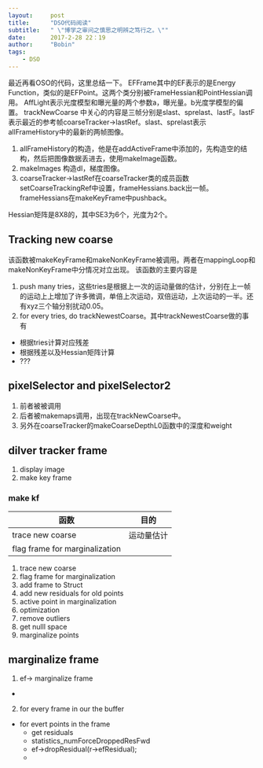 ```yaml
---
layout:     post
title:      "DSO代码阅读"
subtitle:   " \"博学之审问之慎思之明辨之笃行之。\""
date:       2017-2-28 22：19
author:     "Bobin"
tags:
    - DSO
---
```



最近再看OSO的代码，这里总结一下。
EFFrame其中的EF表示的是Energy Function，类似的是EFPoint。这两个类分别被FrameHessian和PointHessian调用。
AffLight表示光度模型和曝光量的两个参数a，曝光量。b光度学模型的偏置。
trackNewCoarse 中关心的内容是三帧分别是slast、sprelast、lastF。lastF表示最近的参考帧coarseTracker->lastRef。slast、sprelast表示allFrameHistory中的最新的两帧图像。

1. allFrameHistory的构造，他是在addActiveFrame中添加的，先构造空的结构，然后把图像数据丢进去，使用makeImage函数。
2. makeImages 构造dI，梯度图像。
3. coarseTracker->lastRef在coarseTracker类的成员函数setCoarseTrackingRef中设置，frameHessians.back出一帧。frameHessians在makeKeyFrame中pushback。

Hessian矩阵是8X8的，其中SE3为6个，光度为2个。


## Tracking new coarse
该函数被makeKeyFrame和makeNonKeyFrame被调用。两者在mappingLoop和makeNonKeyFrame中分情况对立出现。
该函数的主要内容是
1. push many tries，这些tries是根据上一次的运动量做的估计，分别在上一帧的运动上上增加了许多微调，单倍上次运动，双倍运动，上次运动的一半。还有xyz三个轴分别扰动0.05。
2. for every tries, do trackNewestCoarse。其中trackNewestCoarse做的事有
  - 根据tries计算对应残差
  - 根据残差以及Hessian矩阵计算
  - ???
## pixelSelector and pixelSelector2
1. 前者被被调用
2. 后者被makemaps调用，出现在trackNewCoarse中。
3. 另外在coarseTracker的makeCoarseDepthL0函数中的深度和weight
## dilver tracker frame
1. display image
2. make key frame

### make kf
函数|目的
--|--
trace new coarse | 运动量估计
flag frame for marginalization |

1. trace new coarse
2. flag frame for marginalization
3. add frame to Struct
4. add new residuals for old points
5. active point in marginalization
6. optimization
7. remove outliers
8. get nulll space
9. marginalize points

## marginalize frame
1. ef-> marginalize frame
  -
2. for every frame in our the buffer
  - for evert points in the frame
    - get residuals
    - statistics_numForceDroppedResFwd
    - ef->dropResidual(r->efResidual);
    -
